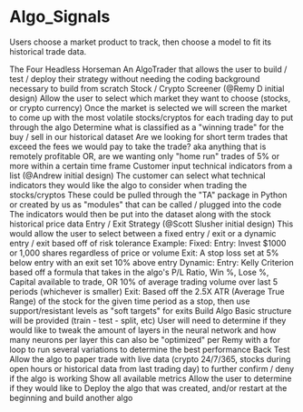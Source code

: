 # Algo_Signals
Users choose a market product to track, then choose a model to fit its historical trade data. 


The Four Headless Horseman
An AlgoTrader that allows the user to build / test / deploy their strategy without needing the coding background necessary to build from scratch
Stock / Crypto Screener (@Remy D initial design)
Allow the user to select which market they want to choose (stocks, or crypto currency)
Once the market is selected we will screen the market to come up with the most volatile stocks/cryptos for each trading day to put through the algo
Determine what is classified as a "winning trade" for the buy / sell in our historical dataset
Are we looking for short term trades that exceed the fees we would pay to take the trade? aka anything that is remotely profitable
OR, are we wanting only "home run" trades of 5% or more within a certain time frame
Customer input technical indicators from a list (@Andrew initial design)
The customer can select what technical indicators they would like the algo to consider when trading the stocks/cryptos
These could be pulled through the "TA" package in Python or created by us as "modules" that can be called / plugged into the code
The indicators would then be put into the dataset along with the stock historical price data
Entry / Exit Strategy (@Scott Slusher initial design)
This would allow the user to select between a fixed entry / exit or a dynamic entry / exit based off of risk tolerance
Example:
Fixed:
Entry: Invest $1000 or 1,000 shares regardless of price or volume
Exit: A stop loss set at 5% below entry with an exit set 10% above entry
Dynamic:
Entry: Kelly Criterion based off a formula that takes in the algo's P/L Ratio, Win %, Lose %, Capital available to trade, OR 10% of average trading volume over last 5 periods (whichever is smaller)
Exit: Based off the 2.5X ATR (Average True Range) of the stock for the given time period as a stop, then use support/resistant levels as "soft targets" for exits
Build Algo
Basic structure will be provided (train - test - split, etc)
User will need to determine if they would like to tweak the amount of layers in the neural network and how many neurons per layer
this can also be "optimized" per Remy with a for loop to run several variations to determine the best performance
Back Test
Allow the algo to paper trade with live data (crypto 24/7/365, stocks during open hours or historical data from last trading day) to further confirm / deny if the algo is working
Show all available metrics
Allow the user to determine if they would like to Deploy the algo that was created, and/or restart at the beginning and build another algo
